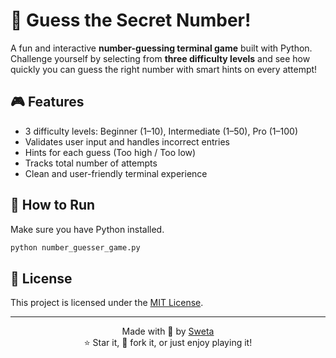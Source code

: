 # 🧠 Guess the Secret Number!

A fun and interactive **number-guessing terminal game** built with Python.  
Challenge yourself by selecting from **three difficulty levels** and see how quickly you can guess the right number with smart hints on every attempt!


## 🎮 Features

- 3 difficulty levels: Beginner (1–10), Intermediate (1–50), Pro (1–100)
- Validates user input and handles incorrect entries
- Hints for each guess (Too high / Too low)
- Tracks total number of attempts
- Clean and user-friendly terminal experience


## 🚀 How to Run

Make sure you have Python installed.

```bash
python number_guesser_game.py
```


## 📄 License

This project is licensed under the [MIT License](LICENSE).


---

<p align="center">
  Made with 🩷 by <a href="https://github.com/SwetaJaiswal9">Sweta</a> <br/>
  ⭐ Star it, 🍴 fork it, or just enjoy playing it!
</p>
